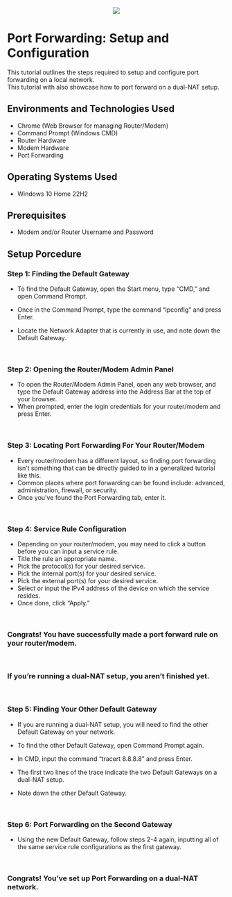 <p align="center">
<img src="https://github.com/user-attachments/assets/07a5ebb0-51c9-4de2-8f40-5fb1ffa2ee1b"/>
</p>

<h1>Port Forwarding: Setup and Configuration</h1>
This tutorial outlines the steps required to setup and configure port forwarding on a local network.
<br> This tutorial with also showcase how to port forward on a dual-NAT setup.</br>

<h2>Environments and Technologies Used</h2>

- Chrome (Web Browser for managing Router/Modem)
- Command Prompt (Windows CMD)
- Router Hardware
- Modem Hardware
- Port Forwarding
  
<h2>Operating Systems Used</h2>

- Windows 10 Home</b> 22H2

<h2>Prerequisites</h2>

- Modem and/or Router Username and Password

<h2>Setup Porcedure</h2>

<h3>Step 1: Finding the Default Gateway</h3> 

- To find the Default Gateway, open the Start menu, type “CMD,” and open Command Prompt.
- Once in the Command Prompt, type the command “ipconfig” and press Enter.
- Locate the Network Adapter that is currently in use, and note down the Default Gateway.
  >

  </br>

<h3>Step 2: Opening the Router/Modem Admin Panel</h3>

- To open the Router/Modem Admin Panel, open any web browser, and type the Default Gateway address into the Address Bar at the top of your browser.
- When prompted, enter the login credentials for your router/modem and press Enter.
  >

</br>

<h3>Step 3: Locating Port Forwarding For Your Router/Modem</h3>

- Every router/modem has a different layout, so finding port forwarding isn’t something that can be directly guided to in a generalized tutorial like this.
- Common places where port forwarding can be found include: advanced, administration, firewall, or security.
- Once you’ve found the Port Forwarding tab, enter it.
  >

</br>

<h3>Step  4: Service Rule Configuration</h3>

- Depending on your router/modem, you may need to click a button before you can input a service rule.
- Title the rule an appropriate name.
- Pick the protocol(s) for your desired service.
- Pick the internal port(s) for your desired service.
- Pick the external port(s) for your desired service.
- Select or input the IPv4 address of the device on which the service resides.
- Once done, click “Apply.”
  >

</br>

<h3>Congrats! You have successfully made a port forward rule on your router/modem.</h3>

<br><h3>If you’re running a dual-NAT setup, you aren’t finished yet.</h3></br>

<h3>Step 5: Finding Your Other Default Gateway</h3>

- If you are running a dual-NAT setup, you will need to find the other Default Gateway on your network.
- To find the other Default Gateway, open Command Prompt again.
- In CMD, input the command “tracert 8.8.8.8” and press Enter.
- The first two lines of the trace indicate the two Default Gateways on a dual-NAT setup.
- Note down the other Default Gateway.
  >

  </br>

<h3>Step 6: Port Forwarding on the Second Gateway</h3>

- Using the new Default Gateway, follow steps 2-4 again, inputting all of the same service rule configurations as the first gateway.
  >
  >

</br>

<h3>Congrats! You’ve set up Port Forwarding on a dual-NAT network.</h3>


